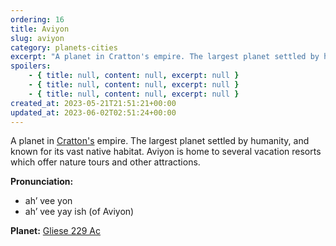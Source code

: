 ```yaml
---
ordering: 16
title: Aviyon
slug: aviyon
category: planets-cities
excerpt: "A planet in Cratton's empire. The largest planet settled by humanity, and known for its vast native..."
spoilers:
    - { title: null, content: null, excerpt: null }
    - { title: null, content: null, excerpt: null }
    - { title: null, content: null, excerpt: null }
created_at: 2023-05-21T21:51:21+00:00
updated_at: 2023-06-02T02:51:24+00:00
---
```

A planet in [Cratton's](/category/planets-cities/cratton) empire. The largest planet settled by humanity, and known for its vast native habitat. Aviyon is home to several vacation resorts which offer nature tours and other attractions.

**Pronunciation:**
- ah’ vee yon
- ah’ vee yay ish (of Aviyon)

**Planet:**
[Gliese 229 Ac](https://en.wikipedia.org/wiki/Gliese_229_Ac)